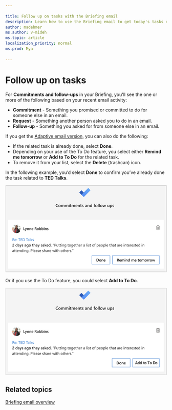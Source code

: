 ```yaml
---

title: Follow up on tasks with the Briefing email
description: Learn how to use the Briefing email to get today's tasks done
author: madehmer
ms.author: v-mideh
ms.topic: article
localization_priority: normal 
ms.prod: Mya

---
```

# Follow up on tasks

For **Commitments and follow-ups** in your Briefing, you'll see the one or more of the following based on your recent email activity:

* **Commitment** - Something you promised or committed to do for someone else in an email.
* **Request** - Something another person asked you to do in an email.
* **Follow-up** - Something you asked for from someone else in an email.

If you get the [Adaptive email version](be-overview.md#adaptive-or-html-version), you can also do the following:

* If the related task is already done, select **Done**.
* Depending on your use of the To Do feature, you select either **Remind me tomorrow** or **Add to To Do** for the related task.
* To remove it from your list, select the **Delete** (trashcan) icon.

In the following example, you’d select **Done** to confirm you’ve already done the task related to **TED Talks**.

![Briefing email about tasks](./images/be-task.png)

Or if you use the To Do feature, you could select **Add to To Do**.

![Briefing email about tasks](./images/be-task-to-do.png)

## Related topics

[Briefing email overview](be-overview.md)